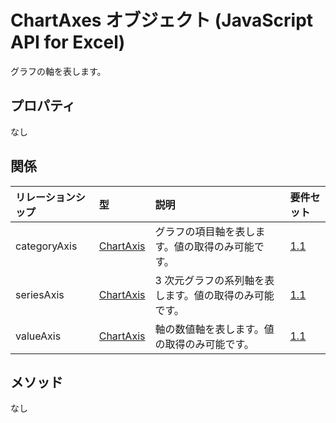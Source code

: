 # <a name="chartaxes-object-javascript-api-for-excel"></a>ChartAxes オブジェクト (JavaScript API for Excel)

グラフの軸を表します。

## <a name="properties"></a>プロパティ

なし

## <a name="relationships"></a>関係
| リレーションシップ | 型    |説明| 要件セット|
|:---------------|:--------|:----------|:----|
|categoryAxis|[ChartAxis](chartaxis.md)|グラフの項目軸を表します。値の取得のみ可能です。|[1.1](../requirement-sets/excel-api-requirement-sets.md)|
|seriesAxis|[ChartAxis](chartaxis.md)|3 次元グラフの系列軸を表します。値の取得のみ可能です。|[1.1](../requirement-sets/excel-api-requirement-sets.md)|
|valueAxis|[ChartAxis](chartaxis.md)|軸の数値軸を表します。値の取得のみ可能です。|[1.1](../requirement-sets/excel-api-requirement-sets.md)|

## <a name="methods"></a>メソッド
なし


